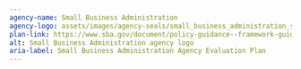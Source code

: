 ```yaml
---
agency-name: Small Business Administration
agency-logo: assets/images/agency-seals/small_business_administration_seal.png
plan-link: https://www.sba.gov/document/policy-guidance--framework-guidelines-program-evaluation-us-small-business-administration
alt: Small Business Administration agency logo
aria-label: Small Business Administration Agency Evaluation Plan
---
```


